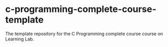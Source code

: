 # c-programming-complete-course-template
The template repository for the C Programming complete course course on Learning Lab.
